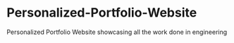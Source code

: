 # Personalized-Portfolio-Website
Personalized Portfolio Website showcasing all the work done in engineering
